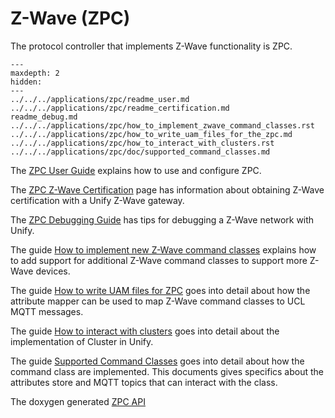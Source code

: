 # Z-Wave (ZPC)

The protocol controller that implements Z-Wave functionality is ZPC.

```{toctree}
---
maxdepth: 2
hidden:
---
../../../applications/zpc/readme_user.md
../../../applications/zpc/readme_certification.md
readme_debug.md
../../../applications/zpc/how_to_implement_zwave_command_classes.rst
../../../applications/zpc/how_to_write_uam_files_for_the_zpc.md
../../../applications/zpc/how_to_interact_with_clusters.rst
../../../applications/zpc/doc/supported_command_classes.md
```

The [ZPC User Guide](../../../applications/zpc/readme_user.md) explains how to use and configure ZPC.

The [ZPC Z-Wave Certification](../../../applications/zpc/readme_certification.md) page has information about obtaining Z-Wave certification with a Unify Z-Wave gateway.

The [ZPC Debugging Guide](readme_debug.md) has tips for debugging a Z-Wave network with Unify.

The guide [How to implement new Z-Wave command classes](../../../applications/zpc/how_to_implement_zwave_command_classes.rst) explains how to add support for additional Z-Wave command classes to support more Z-Wave devices.

The guide [How to write UAM files for ZPC](../../../applications/zpc/how_to_write_uam_files_for_the_zpc.md) goes into detail about how the attribute mapper can be used to map Z-Wave command classes to UCL MQTT messages.

The guide [How to interact with clusters](../../../applications/zpc/how_to_interact_with_clusters.rst) goes into detail about the implementation of Cluster in Unify.

The guide [Supported Command Classes](../../../applications/zpc/doc/supported_command_classes.md) goes into detail about how the command class are implemented. This documents gives specifics about the attributes store and MQTT topics that can interact with the class.

The doxygen generated <a href="../../../doxygen_zpc/index.html">ZPC API</a>
